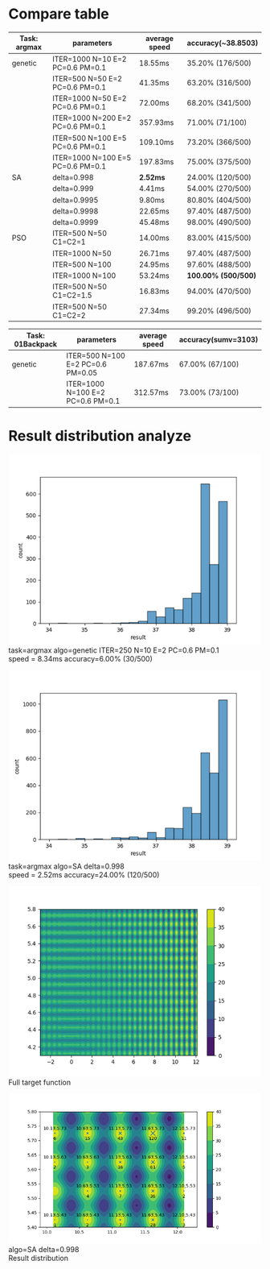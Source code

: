 # Compare table
|Task: argmax|parameters|average speed|accuracy(~38.8503)|
|---|---|---|---|
|genetic|ITER=1000 N=10 E=2 PC=0.6 PM=0.1|18.55ms|35.20% (176/500)|
||ITER=500 N=50 E=2 PC=0.6 PM=0.1|41.35ms|63.20% (316/500)|
||ITER=1000 N=50 E=2 PC=0.6 PM=0.1|72.00ms|68.20% (341/500)|
||ITER=1000 N=200 E=2 PC=0.6 PM=0.1|357.93ms|71.00% (71/100)|
||ITER=500 N=100 E=5 PC=0.6 PM=0.1|109.10ms|73.20% (366/500)|
||ITER=1000 N=100 E=5 PC=0.6 PM=0.1|197.83ms|75.00% (375/500)|
|SA|delta=0.998|**2.52ms**|24.00% (120/500)|
||delta=0.999|4.41ms|54.00% (270/500)|
||delta=0.9995|9.80ms|80.80% (404/500)|
||delta=0.9998|22.65ms|97.40% (487/500)|
||delta=0.9999|45.48ms|98.00% (490/500)|
|PSO|ITER=500 N=50 C1=C2=1|14.00ms|83.00% (415/500)|
||ITER=1000 N=50|26.71ms|97.40% (487/500)|
||ITER=500 N=100|24.95ms|97.60% (488/500)|
||ITER=1000 N=100|53.24ms|**100.00% (500/500)**|
||ITER=500 N=50 C1=C2=1.5|16.83ms|94.00% (470/500)|
||ITER=500 N=50 C1=C2=2|27.34ms|99.20% (496/500)|

|Task: 01Backpack|parameters|average speed|accuracy(sumv=3103)|
|---|---|---|---|
|genetic|ITER=500 N=100 E=2 PC=0.6 PM=0.05|187.67ms|67.00% (67/100)|
||ITER=1000 N=100 E=2 PC=0.6 PM=0.1|312.57ms|73.00% (73/100)|

# Result distribution analyze
![](argmax_genetic_sample.png)  
task=argmax algo=genetic  ITER=250 N=10 E=2 PC=0.6 PM=0.1  
speed = 8.34ms  accuracy=6.00% (30/500)

![](argmax_SA_sample.png)  
task=argmax algo=SA  delta=0.998  
speed = 2.52ms  accuracy=24.00% (120/500)

![target function](argmax_func_full.png)  
Full target function

![algo=SA delta=0.998](argmax_func_distribution.png)  
algo=SA delta=0.998  
Result distribution